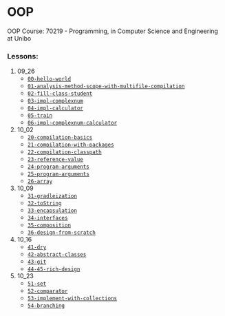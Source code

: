 # OOP
OOP Course: 70219 - Programming, in Computer Science and Engineering at Unibo

### Lessons:
1. 09_26
    * [`00-hello-world`](https://github.com/pallax03/OOP/tree/master/09_26/00-hello-world)
    * [`01-analysis-method-scope-with-multifile-compilation`](https://github.com/pallax03/OOP/tree/master/09_26/01-analysis-method-scope-with-multifile-compilation)
    * [`02-fill-class-student`](https://github.com/pallax03/OOP/tree/master/09_26/02-fill-class-student)
    * [`03-impl-complexnum`](https://github.com/pallax03/OOP/tree/master/09_26/03-impl-complexnum)
    * [`04-impl-calculator`](https://github.com/pallax03/OOP/tree/master/09_26/04-impl-calculator)
    * [`05-train`](https://github.com/pallax03/OOP/tree/master/09_26/05-train)
    * [`06-impl-complexnum-calculator`](https://github.com/pallax03/OOP/tree/master/09_26/06-impl-complexnum-calculator)
2. 10_02
    * [`20-compilation-basics`](https://github.com/pallax03/OOP/tree/master/10_02/20-compilation-basics)
    * [`21-compilation-with-packages`](https://github.com/pallax03/OOP/tree/master/10_02/21-compilation-with-packages)
    * [`22-compilation-classpath`](https://github.com/pallax03/OOP/tree/master/10_02/22-compilation-classpath)
    * [`23-reference-value`](https://github.com/pallax03/OOP/tree/master/10_02/23-reference-value)
    * [`24-program-arguments`](https://github.com/pallax03/OOP/tree/master/10_02/24-program-arguments)
    * [`25-program-arguments`](https://github.com/pallax03/OOP/tree/master/10_02/25-program-arguments)
    * [`26-array`](https://github.com/pallax03/OOP/tree/master/10_02/26-array)
3. 10_09
    * [`31-gradleization`](https://github.com/pallax03/OOP/tree/master/10_09/31-gradleization)
    * [`32-toString`](https://github.com/pallax03/OOP/tree/master/10_09/32-toString)
    * [`33-encapsulation`](https://github.com/pallax03/OOP/tree/master/10_09/33-encapsulation)
    * [`34-interfaces`](https://github.com/pallax03/OOP/tree/master/10_09/34-interfaces)
    * [`35-composition`](https://github.com/pallax03/OOP/tree/master/10_09/35-composition)
    * [`36-design-from-scratch`](https://github.com/pallax03/OOP/tree/master/10_09/36-design-from-scratch)
4. 10_16
    * [`41-dry`](https://github.com/pallax03/OOP/tree/master/10_16/41-dry)
    * [`42-abstract-classes`](https://github.com/pallax03/OOP/tree/master/10_16/42-abstract-classes)
    * [`43-git`](https://github.com/pallax03/OOP/tree/master/10_16/43-git)
    * [`44-45-rich-design`](https://github.com/pallax03/OOP/tree/master/10_16/44-45-rich-design)
5. 10_23
    * [`51-set`](https://github.com/pallax03/OOP/tree/master/10_23/51-set)
    * [`52-comparator`](https://github.com/pallax03/OOP/tree/master/10_23/52-comparator)
    * [`53-implement-with-collections`](https://github.com/pallax03/OOP/tree/master/10_23/53-implement-with-collections)
    * [`54-branching`](https://github.com/pallax03/OOP/tree/master/10_23/54-branching)
